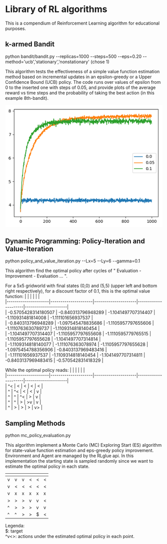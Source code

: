 # Library of RL algorithms
This is a compendium of Reinforcement Learning algorithm for educational purposes.  
## k-armed Bandit
python bandit/bandit.py --replicas=1000 --steps=500 --eps=0.20 --method='ucb','stationary','nonstationary' (chose 1)

This algorithm tests the effectiveness of a simple value function estimation method based on incremental updates in an epsilon-greedy or a Upper Confidence Bound (UCB) policy. 
The code runs over values of epsilon from 0 to the inserted one with steps of 0.05, and provide plots of the average reward vs time steps and the probability of taking the best action (in this example 8th-bandit). 

![alt text](https://github.com/pretidav/RL/raw/main/fig/k-bandit.png)

## Dynamic Programming: Policy-Iteration and Value-Iteration
python policy_and_value_iteration.py --Lx=5 --Ly=6 --gamma=0.1

This algorithm find the optimal policy after cycles of " Evaluation - Improvement - Evaluation ... ". 

For a 5x5 gridworld with final states (0,0) and (5,5) (upper left and bottom right respectively), for a discount factor of 0.1, 
this is the optimal value function: 
| <!-- -->            | <!-- -->            | <!-- -->            | <!-- -->            | <!-- -->            |  
|---------------------|---------------------|---------------------|---------------------|---------------------|  
| -0.5705428314180507 | -0.840313796948289  | -1.1041497707314407 | -1.110931481814008  | -1.111101656937537  |   
| -0.840313796948289  | -1.097545478835686  | -1.1105957797655606 | -1.1110763630789737 | -1.1109314818140454 |  
| -1.1041497707314407 | -1.1105957797655608 | -1.1110595779765515 | -1.1105957797655628 | -1.1041497707314814 |  
| -1.1109314818140077 | -1.111076363078974  | -1.1105957797655628 | -1.0975454788356906 | -0.8403137969483416 |  
| -1.111101656937537  | -1.1109314818140454 | -1.1041497707314811 | -0.8403137969483415 | -0.570542831418329  |  

While the optimal policy reads: 
| <!-- -->            | <!-- -->            | <!-- -->            | <!-- -->            | <!-- -->            |  
|---------------------|---------------------|---------------------|---------------------|---------------------|  
| ^< | < | < | < | < |   
| ^ | ^< | < | < | v |  
| ^ | ^ | ^< | > | v |  
| ^ | ^ | > | >v | v |  
| ^ | > | > | > | v> |  

## Sampling Methods

python mc_policy_evaluation.py

This algorithm implement a Monte Carlo (MC) Exploring Start (ES) algorithm for state-value function estimation and eps-greedy policy improvement. Environment and Agent are managed by the RLglue api. In this implementation the starting state is sampled randomly since we want to estimate the optimal policy in each state. 

|<!-- -->|<!-- -->|<!-- -->|<!-- -->|<!-- -->|<!-- -->|    
|--------|--------|--------|--------|--------|--------|  
| v | v | v | < | < | < |  
| v | < | < | < | < | < |  
| v | x | x | x | x | x |  
| > | > | > | v | v | < |  
| ^ | > | > | > | v | v |  
| ^ | ^ | > | > | $ | < |  

Legenda:   
$: target   
^v<>: actions under the estimated optimal policy in each point.    
